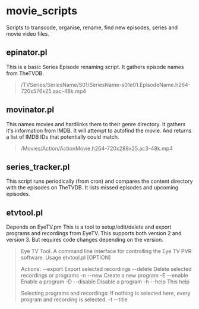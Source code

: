 movie_scripts
=============

Scripts to transcode, organise, rename, find new episodes, series and movie video files.

epinator.pl
-----------

This is a basic Series Episode renaming script.  It gathers episode names from TheTVDB. 

> /TVSeries/SeriesName/S01/SeriesName-s01e01.EpisodeName.h264-720x576x25.aac-48k.mp4

movinator.pl
------------

This names movies and hardlinks them to their genre directory.  It gathers it's information from IMDB. It will attempt to
autofind the movie. And returns a list of IMDB IDs that potentially could match.

> /Movies/Action/ActionMovie.h264-720x288x25.ac3-48k.mp4

series_tracker.pl
-----------------

This script runs periodically (from cron) and compares the content directory with the episodes on TheTVDB.  It lists missed episodes and upcoming episodes.

etvtool.pl
----------

Depends on EyeTV.pm
This is a tool to setup/edit/delete and export programs and recordings from EyeTV.  This supports both version 2 and version 3.
But requires code changes depending on the version.

> Eye TV Tool.  A command line interface for controlling the Eye TV PVR software.
> Usage etvtool.pl [OPTION]
> 
> Actions:
> --export     Export selected recordings
> --delete     Delete selected recordings or programs
> -n --new     Create a new program
> -E --enable  Enable a program
> -D --disable Disable a program
> -h --help    This help
> 
> Selecting programs and recordings:
> If nothing is selected here, every program and recording is selected.
> -t --title <title> Select matching sub string
> -i --id <id>       Select matching id.  id can be a range eg 1234-1245
> -Y --yes           Allow actions on every program and recording
> -R --recordings    Select only recordings
> -P --programs      Select only programs
> 
> Set program data:
> -s --start <YYYY-MM-DD HH:MM:SS> Set start time of a program
> -u --settitle <title>            Set the title of a program or recording
> -l --length <seconds>            Set the record duration of a program
> -p --repeats <days>              Set the repeats of the program
>              [None|Sund|Mond|Tues|Wedn|Thur|Frid|Satu|Week|Wknd|Dail] comma separated for multiple days
> -C --channel <channel>           Set the channel number of the program

ep2.pl
------

A re-write of epinator.pl, depends on AVMeta.pm, Episode.pm, EpisodeFactory.pm, EpisodeListFactory.pm

